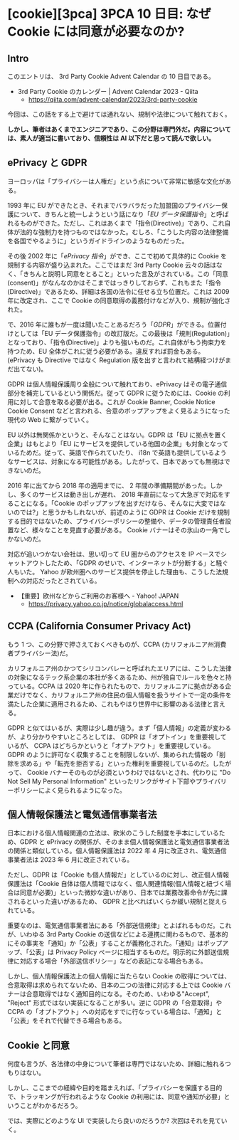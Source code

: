 # [cookie][3pca] 3PCA 10 日目: なぜ Cookie には同意が必要なのか?

## Intro

このエントリは、 3rd Party Cookie Advent Calendar の 10 日目である。

- 3rd Party Cookie のカレンダー | Advent Calendar 2023 - Qiita
  - https://qiita.com/advent-calendar/2023/3rd-party-cookie

今回は、この話をする上で避けては通れない、規制や法律について触れておく。

**しかし、筆者はあくまでエンジニアであり、この分野は専門外だ。内容については、素人が適当に書いており、信頼性は AI 以下だと思って読んで欲しい。**


## ePrivacy と GDPR

ヨーロッパは「プライバシーは人権だ」という点について非常に敏感な文化がある。

1993 年に EU ができたとき、それまでバラバラだった加盟国のプライバシー保護について、きちんと統一しようという話になり「*EU データ保護指令*」と呼ばれるものができた。ただし、これはあくまで「指令(Directive)」であり、これ自体が法的な強制力を持つものではなかった。むしろ、「こうした内容の法律整備を各国でやるように」というガイドラインのようなものだった。

その後 2002 年に「*ePrivacy 指令*」ができ、ここで初めて具体的に Cookie を規制する内容が盛り込まれた。ここではまだ 3rd Party Cookie 云々の話はなく、「きちんと説明し同意をとること」といった言及がされている。この「同意(consent)」がなんなのかはそこまではっきりしておらず、これもまた「指令(Directive)」であるため、詳細は各国の法令に任せる立ち位置だ。これは 2009 年に改定され、ここで Cookie の同意取得の義務付けなどが入り、規制が強化された。

で、2016 年に誰もが一度は聞いたことあるだろう「*GDPR*」ができる。位置付けとしては「EU データ保護指令」の改訂版だ。この最後は「規則(Regulation)」となっており、「指令(Directive)」よりも強いものだ。これ自体がもう拘束力を持つため、EU 全体がこれに従う必要がある。違反すれば罰金もある。(ePrivacy も Directive ではなく Regulation 版を出すと言われて結構経つけがまだ出てない)。

GDPR は個人情報保護周り全般について触れており、ePrivacy はその電子通信部分を補完しているという関係だ。従って GDPR に従うためには、Cookie の利用に対して合意を取る必要が出る。これが Cookie Banner, Cookie Notice Cookie Consent などと言われる、合意のポップアップをよく見るようになった現代の Web に繋がっていく。

EU 以外は無関係かというと、そんなことはない。GDPR は「EU に拠点を置く企業」はもとより「EU にサービスを提供している他国の企業」も対象となっているためだ。従って、英語で作られていたり、 i18n で英語も提供しているようなサービスは、対象になる可能性がある。したがって、日本であっても無視はできないのだ。

2016 年に出てから 2018 年の適用までに、 2 年間の準備期間があった。しかし、多くのサービスは動き出しが遅れ、 2018 年直前になって大急ぎで対応をすることになる。「Cookie のポップアップを出すだけなら、そんなに大変ではないのでは?」と思うかもしれないが、前述のように GDPR は Cookie だけを規制する目的ではないため、プライバシーポリシーの整備や、データの管理責任者設置など、様々なことを見直す必要がある。 Cookie バナーはその氷山の一角でしかないのだ。

対応が追いつかない会社は、思い切って EU 圏からのアクセスを IP ベースでシャットアウトしたため、「GDPR のせいで、インターネットが分断する」と騒ぐ人もいた。 Yahoo が欧州圏へのサービス提供を停止した理由も、こうした法規制への対応だったとされている。

- 【重要】欧州などからご利用のお客様へ - Yahoo! JAPAN
  - https://privacy.yahoo.co.jp/notice/globalaccess.html


## CCPA (California Consumer Privacy Act)

もう 1 つ、この分野で押さえておくべきものが、CCPA (カリフォルニア州消費者プライバシー法)だ。

カリフォルニア州のかつてシリコンバレーと呼ばれたエリアには、こうした法律の対象になるテック系企業の本社が多くあるため、州が独自でルールを色々と持っている。CCPA は 2020 年に作られたもので、カリフォルニアに拠点がある企業だけでなく、カリフォルニア州の住民の個人情報を扱うサイトで一定の条件を満たした企業に適用されるため、これもやはり世界中に影響のある法律と言える。

GDPR と似てはいるが、実際は少し趣が違う。まず「個人情報」の定義が変わるが、より分かりやすいところとしては、 GDPR は「オプトイン」を重要視しているが、 CCPA はどちらかというと「オプトアウト」を重要視している。 GDPR のように許可なく収集することを制限しないが、集められた情報の「削除を求める」や「転売を拒否する」といった権利を重要視しているのだ。したがって、 Cookie バナーそのものが必須というわけではないとされ、代わりに "Do Not Sell My Personal Information" といったリンクがサイト下部やプライバリーポリシーによく見られるようになった。


## 個人情報保護法と電気通信事業者法

日本における個人情報関連の立法は、欧米のこうした制度を手本にしているため、GDPR と ePrivacy の関係が、そのまま個人情報保護法と電気通信事業者法の関係と類似している。個人情報保護法は 2022 年 4 月に改正され、電気通信事業者法は 2023 年 6 月に改正されている。

ただし、GDPR は「Cookie も個人情報だ」としているのに対し、改正個人情報保護法は「Cookie 自体は個人情報ではなく、個人関連情報(個人情報と紐づく場合は同意が必要)」といった微妙な違いがあり、日本では業務改善命令が先に課されるといった違いがあるため、 GDPR と比べればいくらか緩い規制と捉えられている。

重要なのは、電気通信事業者法にある「外部送信規律」とよばれるものだ。これが、いわゆる 3rd Party Cookie の送信などによる連携に関わるもので、基本的にその事実を「通知」か「公表」することが義務化された。「通知」はポップアップ、「公表」は Privacy Policy ページに相当するものだ。明示的に外部送信規律に対応する場合「外部送信ポリシー」などの表記になる場合もある。

しかし、個人情報保護法上の個人情報に当たらない Cookie の取得については、合意取得は求められてないため、日本の二つの法律に対応する上では Cookie バナーは合意取得ではなく通知目的になる。そのため、いわゆる"Accept", "Reject" 形式ではない実装になることが多い。逆に GDPR の「合意取得」や CCPA の「オプトアウト」への対応をすでに行なっている場合は、「通知」と「公表」をそれで代替できる場合もある。


## Cookie と同意

何度も言うが、各法律の中身について筆者は専門ではないため、詳細に触れるつもりはない。

しかし、ここまでの経緯や目的を踏まえれば、「プライバシーを保護する目的で、トラッキングが行われるような Cookie の利用には、同意や通知が必要」ということがわかるだろう。

では、実際にどのような UI で実装したら良いのだろうか? 次回はそれを見ていく。